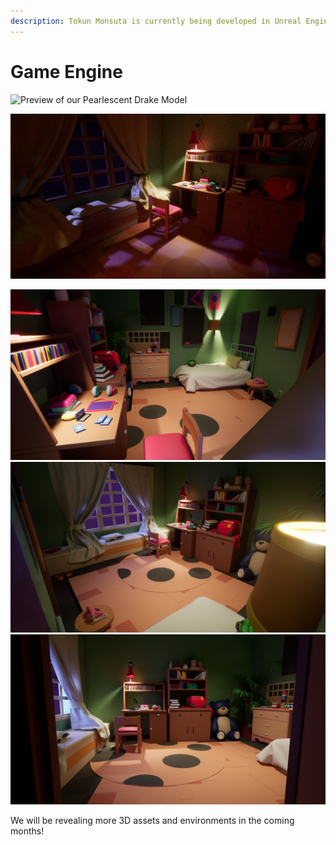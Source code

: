 ```yaml
---
description: Tokun Monsuta is currently being developed in Unreal Engine 5!
---
```


# Game Engine

![Preview of our Pearlescent Drake Model](../.gitbook/assets/3dmodel_loop.gif)

![](<../.gitbook/assets/vlc_rIsrlgP3Qg (1).png>)

![](../.gitbook/assets/HighresScreenshot00001.png) ![](../.gitbook/assets/HighresScreenshot00002.png) ![](../.gitbook/assets/HighresScreenshot00003.png)

We will be revealing more 3D assets and environments in the coming months!&#x20;
